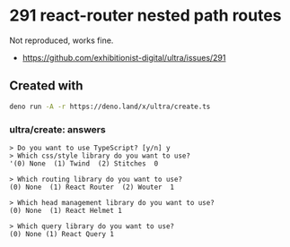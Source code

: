 # 291 react-router nested path routes

Not reproduced, works fine.

- https://github.com/exhibitionist-digital/ultra/issues/291

## Created with

```bash
deno run -A -r https://deno.land/x/ultra/create.ts
```

### ultra/create: answers

```
> Do you want to use TypeScript? [y/n] y
> Which css/style library do you want to use?
'(0) None  (1) Twind  (2) Stitches  0

> Which routing library do you want to use?
(0) None  (1) React Router  (2) Wouter  1

> Which head management library do you want to use?
(0) None  (1) React Helmet 1

> Which query library do you want to use?
(0) None (1) React Query 1
```
